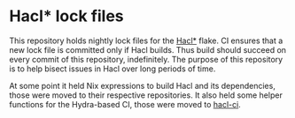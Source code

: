 # Hacl* lock files

This repository holds nightly lock files for the [Hacl*](https://github.com/hacl-star/hacl-star) flake.
CI ensures that a new lock file is committed only if Hacl builds.
Thus build should succeed on every commit of this repository, indefinitely.
The purpose of this repository is to help bisect issues in Hacl over long periods of time.

At some point it held Nix expressions to build Hacl and its dependencies, those were moved to their respective repositories.
It also held some helper functions for the Hydra-based CI, those were moved to [hacl-ci](https://github.com/hacl-bot/hacl-ci).
